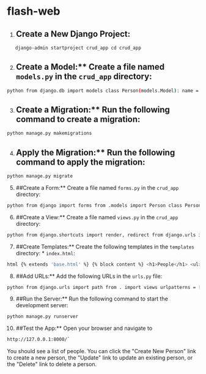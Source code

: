 # flash-web

1. ## Create a New Django Project:
```sh
   django-admin startproject crud_app cd crud_app
```
2. ## Create a Model:** Create a file named `models.py` in the `crud_app` directory:
```sh
python from django.db import models class Person(models.Model): name = models.CharField(max_length=30) age = models.IntegerField()
```
3. ## Create a Migration:** Run the following command to create a migration:
```sh
python manage.py makemigrations
```
4. ## Apply the Migration:** Run the following command to apply the migration:
```sh
python manage.py migrate 
```
5. ##Create a Form:** Create a file named `forms.py` in the `crud_app` directory:
```sh
python from django import forms from .models import Person class PersonForm(forms.ModelForm): class Meta: model = Person fields = ['name', 'age']
```
6. ##Create a View:** Create a file named `views.py` in the `crud_app` directory:
```sh
python from django.shortcuts import render, redirect from django.urls import reverse_lazy from .models import Person from .forms import PersonForm def index(request): people = Person.objects.all() return render(request, 'index.html', {'people': people}) def create(request): if request.method == 'POST': form = PersonForm(request.POST) if form.is_valid(): form.save() return redirect(reverse_lazy('index')) else: form = PersonForm() return render(request, 'create.html', {'form': form}) def update(request, pk): person = Person.objects.get(pk=pk) if request.method == 'POST': form = PersonForm(request.POST, instance=person) if form.is_valid(): form.save() return redirect(reverse_lazy('index')) else: form = PersonForm(instance=person) return render(request, 'update.html', {'form': form}) def delete(request, pk): person = Person.objects.get(pk=pk) if request.method == 'POST': person.delete() return redirect(reverse_lazy('index')) return render(request, 'delete.html', {'person': person})
``` 
7. ##Create Templates:** Create the following templates in the `templates` directory: * `index.html`:
```sh
html {% extends 'base.html' %} {% block content %} <h1>People</h1> <ul> {% for person in people %} <li>{{ person.name }} ({{ person.age }})</li> {% endfor %} </ul> <a href="{% url 'create' %}">Create New Person</a> {% endblock %} ``` * `create.html`: ```html {% extends 'base.html' %} {% block content %} <h1>Create New Person</h1> <form method="POST"> {% csrf_token %} {{ form.as_p }} <input type="submit" value="Create"> </form> {% endblock %} ``` * `update.html`: ```html {% extends 'base.html' %} {% block content %} <h1>Update Person</h1> <form method="POST"> {% csrf_token %} {{ form.as_p }} <input type="submit" value="Update"> </form> {% endblock %} ``` * `delete.html`: ```html {% extends 'base.html' %} {% block content %} <h1>Delete Person</h1> <p>Are you sure you want to delete {{ person.name }}?</p> <form method="POST"> {% csrf_token %} <input type="submit" value="Delete"> </form> {% endblock %}
``` 
8. ##Add URLs:** Add the following URLs in the `urls.py` file:
```sh
python from django.urls import path from . import views urlpatterns = [ path('', views.index, name='index'), path('create/', views.create, name='create'), path('update/<int:pk>/', views.update, name='update'), path('delete/<int:pk>/', views.delete, name='delete'), ]
``` 
9. ##Run the Server:** Run the following command to start the development server:
```sh
python manage.py runserver
``` 
10. ##Test the App:** Open your browser and navigate to
```sh
http://127.0.0.1:8000/`
```
You should see a list of people. You can click the "Create New Person" link to create a new person, the "Update" link to update an existing person, or the "Delete" link to delete a person.
